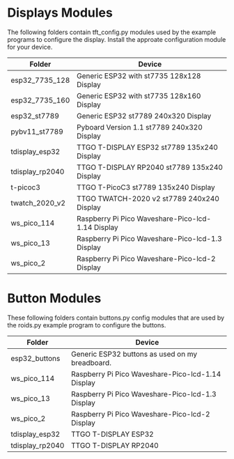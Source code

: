 # Displays Modules

The following folders contain tft_config.py modules used by the example programs to configure the display. Install the approate configuration module for your device.

Folder          | Device
--------------- | -------------------------------------------------
esp32_7735_128  | Generic ESP32 with st7735 128x128 Display
esp32_7735_160  | Generic ESP32 with st7735 128x160 Display
esp32_st7789    | Generic ESP32 st7789 240x320 Display
pybv11_st7789   | Pyboard Version 1.1 st7789 240x320 Display
tdisplay_esp32  | TTGO T-DISPLAY ESP32 st7789 135x240 Display
tdisplay_rp2040 | TTGO T-DISPLAY RP2040 st7789 135x240 Display
t-picoc3        | TTGO T-PicoC3 st7789 135x240 Display
twatch_2020_v2  | TTGO TWATCH-2020 v2 st7789 240x240 Display
ws_pico_114     | Raspberry Pi Pico Waveshare-Pico-lcd-1.14 Display
ws_pico_13      | Raspberry Pi Pico Waveshare-Pico-lcd-1.3 Display
ws_pico_2       | Raspberry Pi Pico Waveshare-Pico-lcd-2 Display

# Button Modules

These following folders contain buttons.py config modules that are used by the roids.py example program to configure the buttons.

Folder          | Device
--------------- | -------------------------------------------------
esp32_buttons   | Generic ESP32 buttons as used on my breadboard.
ws_pico_114     | Raspberry Pi Pico Waveshare-Pico-lcd-1.14 Display
ws_pico_13      | Raspberry Pi Pico Waveshare-Pico-lcd-1.3 Display
ws_pico_2       | Raspberry Pi Pico Waveshare-Pico-lcd-2 Display
tdisplay_esp32  | TTGO T-DISPLAY ESP32
tdisplay_rp2040 | TTGO T-DISPLAY RP2040
